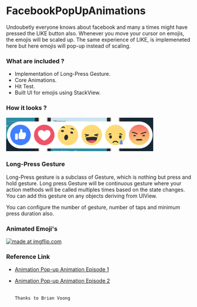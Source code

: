 # FacebookPopUpAnimations
Undoubetly everyone knows about facebook and many a times might have pressed the LIKE button also. Whenever you move your               cursor on emojis, the emojis will be scaled up. The same experience of LIKE, is implemeneted here but here emojis will pop-up instead of scaling.
   
### What are included ?
- Implementation of Long-Press Gesture.
- Core Animations.
- Hit Test.
- Built UI for emojis using StackView.
   
### How it looks ?
<img src = "Images/Emojis.png" width=400>


### Long-Press Gesture
Long-Press gesture is a subclass of Gesture, which is nothing but press and hold gesture. Long press Gesture will be continuous gesture where your action methods will be called multiples times based on the state changes. You can add this gesture on any objects deriving from UIView. 

You can configure the number of gesture, number of taps and minimum press duration also.

   
### Animated Emoji's
<a href="https://imgflip.com/gif/3mk2sz"><img src="https://i.imgflip.com/3mk2sz.gif" title="made at imgflip.com"/></a>


### Reference Link
- [Animation Pop-up Animation Episode 1](https://www.youtube.com/watch?v=wbmTy32s7GQ)
- [Animation Pop-up Animation Episode 2](https://www.youtube.com/watch?v=yGuaESsuxcg)
    

                                                                           Thanks to Brian Voong
